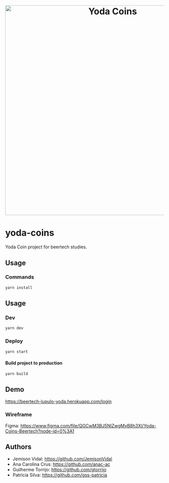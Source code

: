 <h1 align="center"><img src="https://beertech-lupulo-yoda.herokuapp.com/static/media/logo-letters.b9acc68a.svg" alt="Yoda Coins" width="665" /></h1>
<p align="center">
  
# yoda-coins
Yoda Coin project for beertech studies.

## Usage

### Commands

```sh
yarn install
```

## Usage

### Dev

```sh
yarn dev
```

### Deploy
```sh
yarn start
```

#### Build project to production

```sh
yarn build
```

## Demo

https://beertech-lupulo-yoda.herokuapp.com/login

### Wireframe

Figma: https://www.figma.com/file/QGCwM3BJ5NlZwgMyB8h3Xl/Yoda-Coins-Beertech?node-id=0%3A1

## Authors
- Jemison Vidal: https://github.com/JemisonVidal
- Ana Carolina Crus: https://github.com/anac-ac
- Guilherme Torrijo: https://github.com/gtorrijo
- Patrícia Silva: https://github.com/gss-patricia
